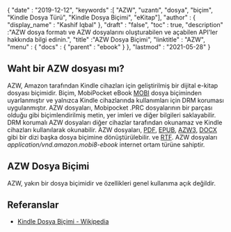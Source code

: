 {
  "date" : "2019-12-12",
  "keywords" :[ "AZW", "uzantı", "dosya", "biçim", "Kindle Dosya Türü", "Kindle Dosya Biçimi", "eKitap"],
  "author" : {
    "display_name" : "Kashif Iqbal"
},
  "draft" : "false",
  "toc" : true,
  "description" :"AZW dosya formatı ve AZW dosyalarını oluşturabilen ve açabilen API'ler hakkında bilgi edinin.",
  "title" :"AZW Dosya Biçimi",
  "linktitle" : "AZW",
  "menu" : {
    "docs" : {
      "parent" : "ebook"
}
},
  "lastmod" : "2021-05-28"
}

## Waht bir AZW dosyası mı?

AZW, Amazon tarafından Kindle cihazları için geliştirilmiş bir dijital e-kitap dosyası biçimidir. Biçim, MobiPocket eBook [MOBI](/tr/ebook/mobi/) dosya biçiminden uyarlanmıştır ve yalnızca Kindle cihazlarında kullanımları için DRM koruması uygulanmıştır. AZW dosyaları, Mobipocket .PRC dosyalarının bir parçası olduğu gibi biçimlendirilmiş metin, yer imleri ve diğer bilgileri saklayabilir. DRM korumalı AZW dosyaları diğer cihazlar tarafından okunamaz ve Kindle cihazları kullanılarak okunabilir. AZW dosyaları, [PDF](/tr/pdf/), [EPUB](/tr/ebook/epub/), [AZW3](/tr/ebook/azw3/), [DOCX](/tr/word-processing/docx/) gibi bir dizi başka dosya biçimine dönüştürülebilir. ve [RTF](/tr/word-processing/rtf/). AZW dosyaları *application/vnd.amazon.mobi8-ebook* internet ortam türüne sahiptir.

## AZW Dosya Biçimi

AZW, yakın bir dosya biçimidir ve özellikleri genel kullanıma açık değildir.

## Referanslar ##

* [Kindle Dosya Biçimi - Wikipedia](https://en.wikipedia.org/wiki/Kindle_File_Format)

